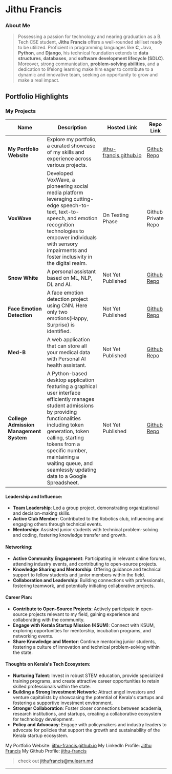 # Jithu Francis

### About Me

> Possessing a passion for technology and nearing graduation as a B. Tech CSE student, **Jithu Francis** offers a
> well-rounded skillset ready to be utilized. Proficient in programming languages like **C**, Java, **Python**, and **Django**,
> his technical foundation extends to **data structures**, **databases**, and **software development lifecycle (SDLC)**.
> Moreover, strong communication, **problem-solving abilities**, and a dedication to lifelong learning make him
> eager to contribute to a dynamic and innovative team, seeking an opportunity to grow and make a real impact.

## Portfolio Highlights

### My Projects

| Name                                          | Description                                                                                                                                                                                                                                                                                                       | Hosted Link                                              | Repo Link                                                                        |
| --------------------------------------------- | ----------------------------------------------------------------------------------------------------------------------------------------------------------------------------------------------------------------------------------------------------------------------------------------------------------------- | -------------------------------------------------------- | -------------------------------------------------------------------------------- |
| **My Portfolio Website**                | Explore my portfolio, a curated showcase of my skills and experience across various projects.                                                                                                                                                                                                                     | [jithu-francis.github.io](https://jithu-francis.github.io/) | [Github Repo](https://github.com/jithu-francis/jithu-francis.github.io)             |
| **VoxWave**                             | Developed VoxWave, a pioneering social media platform leveraging cutting-edge speech-to-text, text-to-speech, and emotion recognition technologies to empower individuals with sensory impairments and foster inclusivity in the digital realm.                                                                   | On Testing Phase                                         | Github Private Repo                                                              |
| **Snow White**                          | A personal assistant based on ML, NLP, DL and AI.                                                                                                                                                                                                                                                                 | Not Yet Published                                        | [Github Repo](https://github.com/jithu-francis/Snow-White)                          |
| **Face Emotion Detection**              | A face emotion detection project using CNN. Here only two emotions(Happy, Surprise) is identified.                                                                                                                                                                                                                | Not Yet Published                                        | [Github Repo](https://github.com/jithu-francis/Face-Emotion-Detection)              |
| **Med-B**                               | A web application that can store all your medical data with Personal AI health assistant.                                                                                                                                                                                                                         | Not Yet Published                                        | [Github Repo](https://github.com/jithu-francis/Med-B)                               |
| **College Admission Management System** | A Python-based desktop application featuring a graphical user interface efficiently manages student admissions by providing functionalities including token generation, token calling, starting tokens from a specific number, maintaining a waiting queue, and seamlessly updating data to a Google Spreadsheet. | Not Yet Published                                        | [Github Repo](https://github.com/jithu-francis/College-Admission-Management-System) |

#### Leadership and Influence:

- **Team Leadership**: Led a group project, demonstrating organizational and decision-making skills.
- **Active Club Member**: Contributed to the Robotics club, influencing and engaging others through technical events.
- **Mentorship**: Assisted junior students with technical problem-solving and coding, fostering knowledge transfer and growth.

#### Networking:

- **Active Community Engagement**: Participating in relevant online forums, attending industry events, and contributing to open-source projects.
- **Knowledge Sharing and Mentorship**: Offering guidance and technical support to fellow students and junior members within the field.
- **Collaboration and Leadership**: Building connections with professionals, fostering teamwork, and potentially initiating collaborative projects.

#### Career Plan:

- **Contribute to Open-Source Projects**: Actively participate in open-source projects relevant to my field, gaining experience and collaborating with the community.
- **Engage with Kerala Startup Mission (KSUM)**: Connect with KSUM, exploring opportunities for mentorship, incubation programs, and networking events.
- **Share Knowledge and Mentor**: Continue mentoring junior students, fostering a culture of innovation and technical problem-solving within the state.

#### Thoughts on Kerala's Tech Ecosystem:

- **Nurturing Talent**: Invest in robust STEM education, provide specialized training programs, and create attractive career opportunities to retain skilled professionals within the state.
- **Building a Strong Investment Network**: Attract angel investors and venture capitalists by showcasing the potential of Kerala's startups and fostering a supportive investment environment.
- **Stronger Collaboration**: Foster closer connections between academia, research institutions, and startups, creating a collaborative ecosystem for technology development.
- **Policy and Advocacy**: Engage with policymakers and industry leaders to advocate for policies that support the growth and sustainability of the Kerala startup ecosystem.

 My Portfolio Website: [jithu-francis.github.io](https://jithu-francis.github.io/)
 My LinkedIn Profile: [Jithu Francis](https://www.linkedin.com/in/jithu-francis-958aa81a0?utm_source=share&utm_campaign=share_via&utm_content=profile&utm_medium=android_app)
 My Github Profile: [jithu-francis](https://github.com/jithu-francis)

> check out [jithufrancis@mulearn.md](./profiles/jithufrancis@mulearn.md)
>
---
